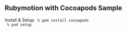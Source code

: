 ## Rubymotion with Cocoapods Sample

Install & Setup
<code>
% gem install cocoapods<br>
% pod setup
</code>
